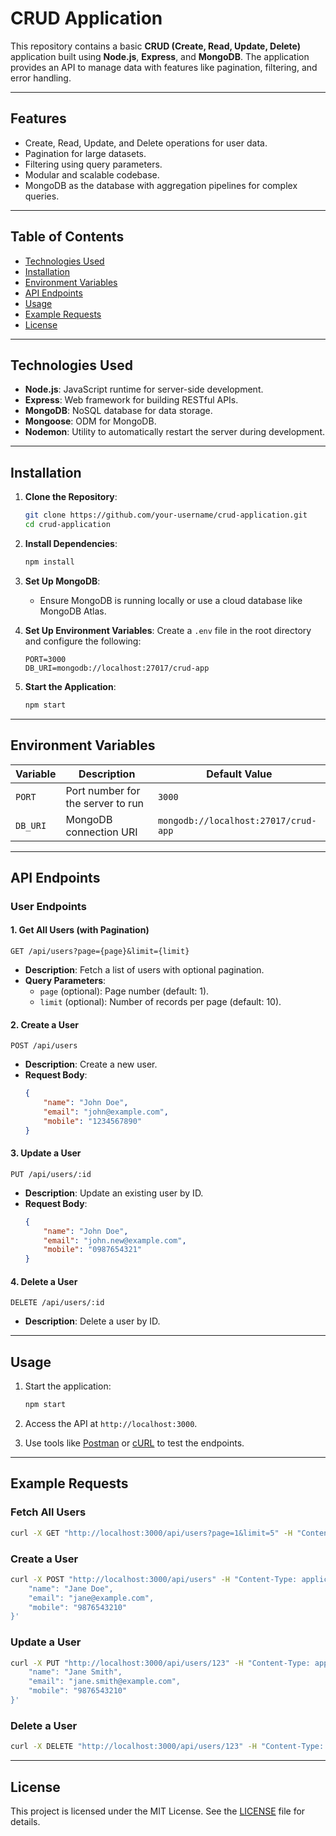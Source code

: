 # CRUD Application

This repository contains a basic **CRUD (Create, Read, Update, Delete)** application built using **Node.js**, **Express**, and **MongoDB**. The application provides an API to manage data with features like pagination, filtering, and error handling.

---

## Features

- Create, Read, Update, and Delete operations for user data.
- Pagination for large datasets.
- Filtering using query parameters.
- Modular and scalable codebase.
- MongoDB as the database with aggregation pipelines for complex queries.

---

## Table of Contents

- [Technologies Used](#technologies-used)
- [Installation](#installation)
- [Environment Variables](#environment-variables)
- [API Endpoints](#api-endpoints)
- [Usage](#usage)
- [Example Requests](#example-requests)
- [License](#license)

---

## Technologies Used

- **Node.js**: JavaScript runtime for server-side development.
- **Express**: Web framework for building RESTful APIs.
- **MongoDB**: NoSQL database for data storage.
- **Mongoose**: ODM for MongoDB.
- **Nodemon**: Utility to automatically restart the server during development.

---

## Installation

1. **Clone the Repository**:
   ```bash
   git clone https://github.com/your-username/crud-application.git
   cd crud-application
   ```

2. **Install Dependencies**:
   ```bash
   npm install
   ```

3. **Set Up MongoDB**:
   - Ensure MongoDB is running locally or use a cloud database like MongoDB Atlas.

4. **Set Up Environment Variables**:
   Create a `.env` file in the root directory and configure the following:
   ```env
   PORT=3000
   DB_URI=mongodb://localhost:27017/crud-app
   ```

5. **Start the Application**:
   ```bash
   npm start
   ```

---

## Environment Variables

| Variable  | Description                                      | Default Value         |
|-----------|--------------------------------------------------|-----------------------|
| `PORT`    | Port number for the server to run               | `3000`               |
| `DB_URI`  | MongoDB connection URI                         | `mongodb://localhost:27017/crud-app` |

---

## API Endpoints

### **User Endpoints**

#### **1. Get All Users (with Pagination)**
```http
GET /api/users?page={page}&limit={limit}
```
- **Description**: Fetch a list of users with optional pagination.
- **Query Parameters**:
  - `page` (optional): Page number (default: 1).
  - `limit` (optional): Number of records per page (default: 10).

#### **2. Create a User**
```http
POST /api/users
```
- **Description**: Create a new user.
- **Request Body**:
  ```json
  {
      "name": "John Doe",
      "email": "john@example.com",
      "mobile": "1234567890"
  }
  ```

#### **3. Update a User**
```http
PUT /api/users/:id
```
- **Description**: Update an existing user by ID.
- **Request Body**:
  ```json
  {
      "name": "John Doe",
      "email": "john.new@example.com",
      "mobile": "0987654321"
  }
  ```

#### **4. Delete a User**
```http
DELETE /api/users/:id
```
- **Description**: Delete a user by ID.

---

## Usage

1. Start the application:
   ```bash
   npm start
   ```

2. Access the API at `http://localhost:3000`.

3. Use tools like [Postman](https://www.postman.com/) or [cURL](https://curl.se/) to test the endpoints.

---

## Example Requests

### Fetch All Users
```bash
curl -X GET "http://localhost:3000/api/users?page=1&limit=5" -H "Content-Type: application/json"
```

### Create a User
```bash
curl -X POST "http://localhost:3000/api/users" -H "Content-Type: application/json" -d '{
    "name": "Jane Doe",
    "email": "jane@example.com",
    "mobile": "9876543210"
}'
```

### Update a User
```bash
curl -X PUT "http://localhost:3000/api/users/123" -H "Content-Type: application/json" -d '{
    "name": "Jane Smith",
    "email": "jane.smith@example.com",
    "mobile": "9876543210"
}'
```

### Delete a User
```bash
curl -X DELETE "http://localhost:3000/api/users/123" -H "Content-Type: application/json"
```

---

## License

This project is licensed under the MIT License. See the [LICENSE](LICENSE) file for details.
